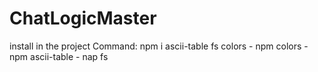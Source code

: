 # ChatLogicMaster


install in the project
    Command: npm i ascii-table fs colors
    - npm colors
    - npm ascii-table
    - nap fs
    